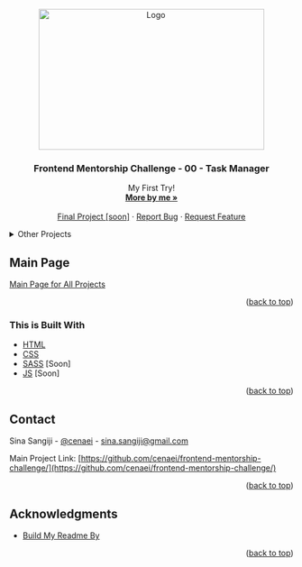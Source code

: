 <div id="top"></div>

<!-- PROJECT LOGO -->
<br />
<div align="center">
  <a href="https://github.com/cenaei/frontend-mentorship-challenge-00/">
    <img src="img/index.png" alt="Logo" width="400" height="250">
  </a>

<h3 align="center">Frontend Mentorship Challenge - 00 - Task Manager</h3>

  <p align="center">
    My First Try!
    <br />
    <a href="https://github.com/cenaei"><strong>More by me »</strong></a>
    <br />
    <br />
    <a href="https://github.com/cenaei">Final Project [soon]</a>
    ·
    <a href="https://github.com/cenaei/frontend-mentorship-challenge-00/issues">Report Bug</a>
    ·
    <a href="https://github.com/cenaei/frontend-mentorship-challenge-00/issues">Request Feature</a>
  </p>
</div>



<!-- TABLE OF CONTENTS -->
<details>
  <summary>Other Projects</summary>
  <ol>
    <li><a href="https://github.com/cenaei/frontend-mentorship-challenge-00">0 - Task Manager</a></li>
    <li><a href="https://github.com/cenaei/frontend-mentorship-challenge-01">1st - Travel with us</a></li>
    <li><a href="https://github.com/cenaei/frontend-mentorship-challenge-02">2nd - Login Form</a></li>
    <li><a href="https://github.com/cenaei/frontend-mentorship-challenge-03">3rd - Travel with us</a></li>
    <li><a href="https://github.com/cenaei/frontend-mentorship-challenge-04">4rd - WIDLING</a></li>
  </ol>
</details>



<!-- Main Page -->
## Main Page

[Main Page for All Projects](https://github.com/cenaei/frontend-mentorship-challenge/)

<p align="right">(<a href="#top">back to top</a>)</p>



### This is Built With

* [HTML](https://html.spec.whatwg.org/)
* [CSS](https://www.w3.org/TR/CSS/#css)
* [SASS](https://sass-lang.com/) [Soon]
* [JS](https://www.javascript.com/) [Soon]

<p align="right">(<a href="#top">back to top</a>)</p>



<!-- CONTACT -->
## Contact

Sina Sangiji - [@cenaei](https://twitter.com/cenaei) - sina.sangiji@gmail.com

Main Project Link: [https://github.com/cenaei/frontend-mentorship-challenge/](https://github.com/cenaei/frontend-mentorship-challenge/)

<p align="right">(<a href="#top">back to top</a>)</p>



<!-- ACKNOWLEDGMENTS -->
## Acknowledgments

* [Build My Readme By](https://github.com/othneildrew/Best-README-Template)

<p align="right">(<a href="#top">back to top</a>)</p>
